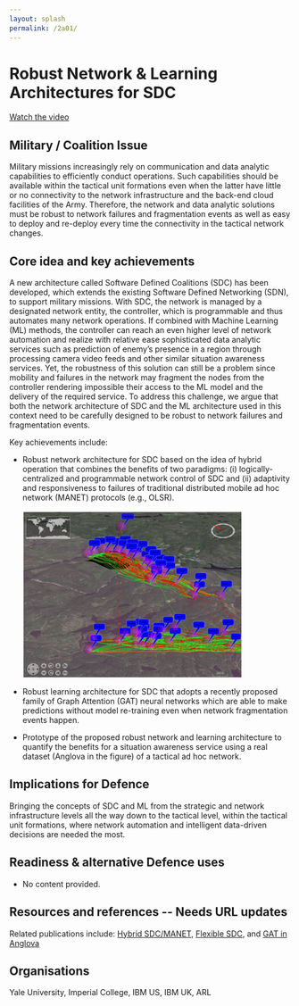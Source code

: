 ```yaml
---
layout: splash
permalink: /2a01/
---
```


# Robust Network & Learning Architectures for SDC

[Watch the video](https://ibm.box.com/s/3n2bqv4w7pc60irpjyuo86c78cv5xmzv)

## Military / Coalition Issue

Military missions increasingly rely on communication and data analytic capabilities to efficiently conduct operations. Such capabilities should be available within the tactical unit formations even when the latter have little or no connectivity to the network infrastructure and the back-end cloud facilities of the Army. Therefore, the network and data analytic solutions must be robust to network failures and fragmentation events as well as easy to deploy and re-deploy every time the connectivity in the tactical network changes.

## Core idea and key achievements

A new architecture called Software Defined Coalitions (SDC) has been developed, which extends the existing Software Defined Networking (SDN), to support military missions. With SDC, the network is managed by a designated network entity, the controller, which is programmable and thus automates many network operations. If combined with Machine Learning (ML) methods, the controller can reach an even higher level of network automation and realize with relative ease sophisticated data analytic services such as prediction of enemy’s presence in a region through processing camera video feeds and other similar situation awareness services. Yet, the robustness of this solution can still be a problem since mobility and failures in the network may fragment the nodes from the controller rendering impossible their access to the ML model and the delivery of the required service. To address this challenge, we argue that both the network architecture of SDC and the ML architecture used in this context need to be carefully designed to be robust to network failures and fragmentation events. 

Key achievements include: 
* Robust network architecture for SDC based on the idea of hybrid operation that combines the benefits of two paradigms: (i) logically-centralized and programmable network control of SDC and (ii) adaptivity and responsiveness to failures of traditional distributed mobile ad hoc network (MANET) protocols (e.g., OLSR). 

     ![image info](/dais/achievements/images/2a01-figure1.png)

* Robust learning architecture for SDC that adopts a recently proposed family of Graph Attention (GAT) neural networks which are able to make predictions without model re-training even when network fragmentation events happen. 
* Prototype of the proposed robust network and learning architecture to quantify the benefits for a situation awareness service using a real dataset (Anglova in the figure) of a tactical ad hoc network. 


## Implications for Defence

Bringing the concepts of SDC and ML from the strategic and network infrastructure levels all the way down to the tactical level, within the tactical unit formations, where network automation and intelligent data-driven decisions are needed the most. 

## Readiness & alternative Defence uses

- No content provided.
<!-- ![image info](/dais/achievements/images/1a02_figure1.jpg) -->

## Resources and references -- Needs URL updates

Related publications include: [Hybrid SDC/MANET](https://dais-legacy.org/doc-4101/), [Flexible SDC](https://dais-legacy.org/doc-3055), and [GAT in Anglova](https://dais-legacy.org/doc-6159)

## Organisations

Yale University, Imperial College, IBM US, IBM UK, ARL
